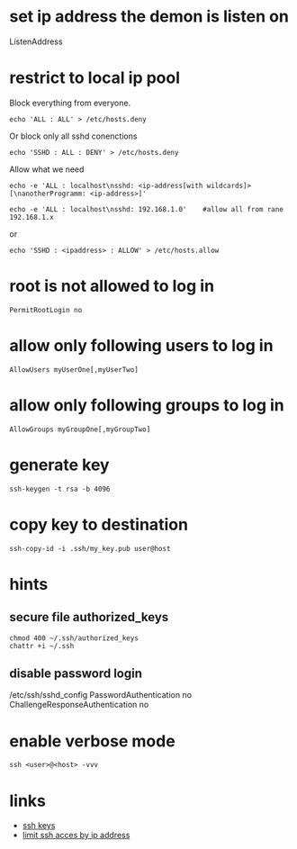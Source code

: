 # set ip address the demon is listen on

ListenAddress <ip-address>

# restrict to local ip pool

Block everything from everyone.

    echo 'ALL : ALL' > /etc/hosts.deny

Or block only all sshd conenctions

    echo 'SSHD : ALL : DENY' > /etc/hosts.deny

Allow what we need

    echo -e 'ALL : localhost\nsshd: <ip-address[with wildcards]>[\nanotherProgramm: <ip-address>]'

    echo -e 'ALL : localhost\nsshd: 192.168.1.0'    #allow all from rane 192.168.1.x

or

    echo 'SSHD : <ipaddress> : ALLOW' > /etc/hosts.allow

# root is not allowed to log in

    PermitRootLogin no

# allow only following users to log in

    AllowUsers myUserOne[,myUserTwo]

# allow only following groups to log in

    AllowGroups myGroupOne[,myGroupTwo]

# generate key

    ssh-keygen -t rsa -b 4096

# copy key to destination

    ssh-copy-id -i .ssh/my_key.pub user@host

# hints

## secure file authorized_keys

    chmod 400 ~/.ssh/authorized_keys
    chattr +i ~/.ssh

## disable password login

/etc/ssh/sshd_config
PasswordAuthentication no
ChallengeResponseAuthentication no

# enable verbose mode

    ssh <user>@<host> -vvv

# links

* [ssh keys](https://wiki.archlinux.org/index.php/SSH_Keys)
* [limit ssh acces by ip address](http://blog.serverbuddies.com/limit-ssh-access-by-ip-address/)
